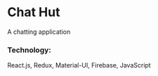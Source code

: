 # Chat Hut
A chatting application

### Technology:
React.js, Redux, Material-UI, Firebase, JavaScript